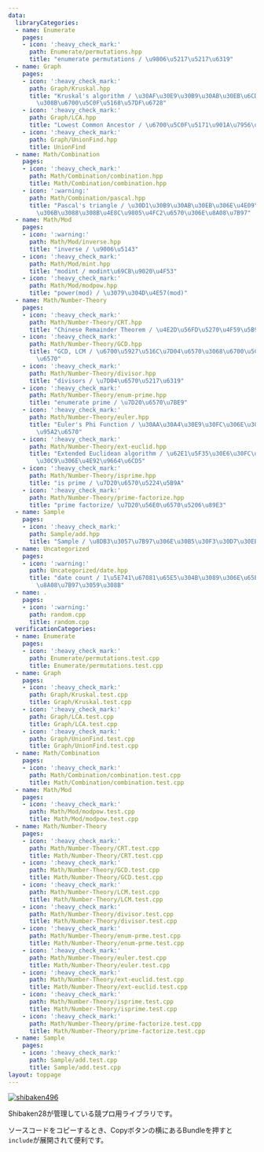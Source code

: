```yaml
---
data:
  libraryCategories:
  - name: Enumerate
    pages:
    - icon: ':heavy_check_mark:'
      path: Enumerate/permutations.hpp
      title: "enumerate permutations / \u9806\u5217\u5217\u6319"
  - name: Graph
    pages:
    - icon: ':heavy_check_mark:'
      path: Graph/Kruskal.hpp
      title: "Kruskal's algorithm / \u30AF\u30E9\u30B9\u30AB\u30EB\u6CD5\u306B\u3088\
        \u308B\u6700\u5C0F\u5168\u57DF\u6728"
    - icon: ':heavy_check_mark:'
      path: Graph/LCA.hpp
      title: "Lowest Common Ancestor / \u6700\u5C0F\u5171\u901A\u7956\u5148"
    - icon: ':heavy_check_mark:'
      path: Graph/UnionFind.hpp
      title: UnionFind
  - name: Math/Combination
    pages:
    - icon: ':heavy_check_mark:'
      path: Math/Combination/combination.hpp
      title: Math/Combination/combination.hpp
    - icon: ':warning:'
      path: Math/Combination/pascal.hpp
      title: "Pascal's triangle / \u30D1\u30B9\u30AB\u30EB\u306E\u4E09\u89D2\u5F62\
        \u306B\u3088\u308B\u4E8C\u9805\u4FC2\u6570\u306E\u8A08\u7B97"
  - name: Math/Mod
    pages:
    - icon: ':warning:'
      path: Math/Mod/inverse.hpp
      title: "inverse / \u9006\u5143"
    - icon: ':heavy_check_mark:'
      path: Math/Mod/mint.hpp
      title: "modint / modint\u69CB\u9020\u4F53"
    - icon: ':heavy_check_mark:'
      path: Math/Mod/modpow.hpp
      title: "power(mod) / \u3079\u304D\u4E57(mod)"
  - name: Math/Number-Theory
    pages:
    - icon: ':heavy_check_mark:'
      path: Math/Number-Theory/CRT.hpp
      title: "Chinese Remainder Theorem / \u4E2D\u56FD\u5270\u4F59\u5B9A\u7406"
    - icon: ':heavy_check_mark:'
      path: Math/Number-Theory/GCD.hpp
      title: "GCD, LCM / \u6700\u5927\u516C\u7D04\u6570\u3068\u6700\u5C0F\u516C\u500D\
        \u6570"
    - icon: ':heavy_check_mark:'
      path: Math/Number-Theory/divisor.hpp
      title: "divisors / \u7D04\u6570\u5217\u6319"
    - icon: ':heavy_check_mark:'
      path: Math/Number-Theory/enum-prime.hpp
      title: "enumerate prime / \u7D20\u6570\u7BE9"
    - icon: ':heavy_check_mark:'
      path: Math/Number-Theory/euler.hpp
      title: "Euler's Phi Function / \u30AA\u30A4\u30E9\u30FC\u306E\u30D5\u30A1\u30A4\
        \u95A2\u6570"
    - icon: ':heavy_check_mark:'
      path: Math/Number-Theory/ext-euclid.hpp
      title: "Extended Euclidean algorithm / \u62E1\u5F35\u30E6\u30FC\u30AF\u30EA\u30C3\
        \u30C9\u306E\u4E92\u9664\u6CD5"
    - icon: ':heavy_check_mark:'
      path: Math/Number-Theory/isprime.hpp
      title: "is prime / \u7D20\u6570\u5224\u5B9A"
    - icon: ':heavy_check_mark:'
      path: Math/Number-Theory/prime-factorize.hpp
      title: "prime factorize/ \u7D20\u56E0\u6570\u5206\u89E3"
  - name: Sample
    pages:
    - icon: ':heavy_check_mark:'
      path: Sample/add.hpp
      title: "Sample / \u8DB3\u3057\u7B97\u306E\u30B5\u30F3\u30D7\u30EB"
  - name: Uncategorized
    pages:
    - icon: ':warning:'
      path: Uncategorized/date.hpp
      title: "date count / 1\u5E741\u67081\u65E5\u304B\u3089\u306E\u65E5\u6570\u3092\
        \u8A08\u7B97\u3059\u308B"
  - name: .
    pages:
    - icon: ':warning:'
      path: random.cpp
      title: random.cpp
  verificationCategories:
  - name: Enumerate
    pages:
    - icon: ':heavy_check_mark:'
      path: Enumerate/permutations.test.cpp
      title: Enumerate/permutations.test.cpp
  - name: Graph
    pages:
    - icon: ':heavy_check_mark:'
      path: Graph/Kruskal.test.cpp
      title: Graph/Kruskal.test.cpp
    - icon: ':heavy_check_mark:'
      path: Graph/LCA.test.cpp
      title: Graph/LCA.test.cpp
    - icon: ':heavy_check_mark:'
      path: Graph/UnionFind.test.cpp
      title: Graph/UnionFind.test.cpp
  - name: Math/Combination
    pages:
    - icon: ':heavy_check_mark:'
      path: Math/Combination/combination.test.cpp
      title: Math/Combination/combination.test.cpp
  - name: Math/Mod
    pages:
    - icon: ':heavy_check_mark:'
      path: Math/Mod/modpow.test.cpp
      title: Math/Mod/modpow.test.cpp
  - name: Math/Number-Theory
    pages:
    - icon: ':heavy_check_mark:'
      path: Math/Number-Theory/CRT.test.cpp
      title: Math/Number-Theory/CRT.test.cpp
    - icon: ':heavy_check_mark:'
      path: Math/Number-Theory/GCD.test.cpp
      title: Math/Number-Theory/GCD.test.cpp
    - icon: ':heavy_check_mark:'
      path: Math/Number-Theory/LCM.test.cpp
      title: Math/Number-Theory/LCM.test.cpp
    - icon: ':heavy_check_mark:'
      path: Math/Number-Theory/divisor.test.cpp
      title: Math/Number-Theory/divisor.test.cpp
    - icon: ':heavy_check_mark:'
      path: Math/Number-Theory/enum-prme.test.cpp
      title: Math/Number-Theory/enum-prme.test.cpp
    - icon: ':heavy_check_mark:'
      path: Math/Number-Theory/euler.test.cpp
      title: Math/Number-Theory/euler.test.cpp
    - icon: ':heavy_check_mark:'
      path: Math/Number-Theory/ext-euclid.test.cpp
      title: Math/Number-Theory/ext-euclid.test.cpp
    - icon: ':heavy_check_mark:'
      path: Math/Number-Theory/isprime.test.cpp
      title: Math/Number-Theory/isprime.test.cpp
    - icon: ':heavy_check_mark:'
      path: Math/Number-Theory/prime-factorize.test.cpp
      title: Math/Number-Theory/prime-factorize.test.cpp
  - name: Sample
    pages:
    - icon: ':heavy_check_mark:'
      path: Sample/add.test.cpp
      title: Sample/add.test.cpp
layout: toppage
---
```

[![shibaken496](https://img.shields.io/endpoint?url=https%3A%2F%2Fatcoder-badges.now.sh%2Fapi%2Fatcoder%2Fjson%2Fshibaken496)](https://atcoder.jp/users/shibaken496)

Shibaken28が管理している競プロ用ライブラリです。

ソースコードをコピーするとき、Copyボタンの横にあるBundleを押すと`include`が展開されて便利です。
